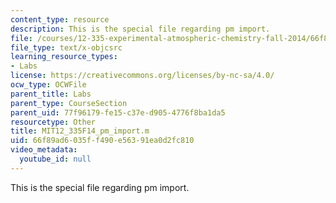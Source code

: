 ```yaml
---
content_type: resource
description: This is the special file regarding pm import.
file: /courses/12-335-experimental-atmospheric-chemistry-fall-2014/66f89ad6035ff490e56391ea0d2fc810_MIT12_335F14_pm_import.m
file_type: text/x-objcsrc
learning_resource_types:
- Labs
license: https://creativecommons.org/licenses/by-nc-sa/4.0/
ocw_type: OCWFile
parent_title: Labs
parent_type: CourseSection
parent_uid: 77f96179-fe15-c37e-d905-4776f8ba1da5
resourcetype: Other
title: MIT12_335F14_pm_import.m
uid: 66f89ad6-035f-f490-e563-91ea0d2fc810
video_metadata:
  youtube_id: null
---
```

This is the special file regarding pm import.